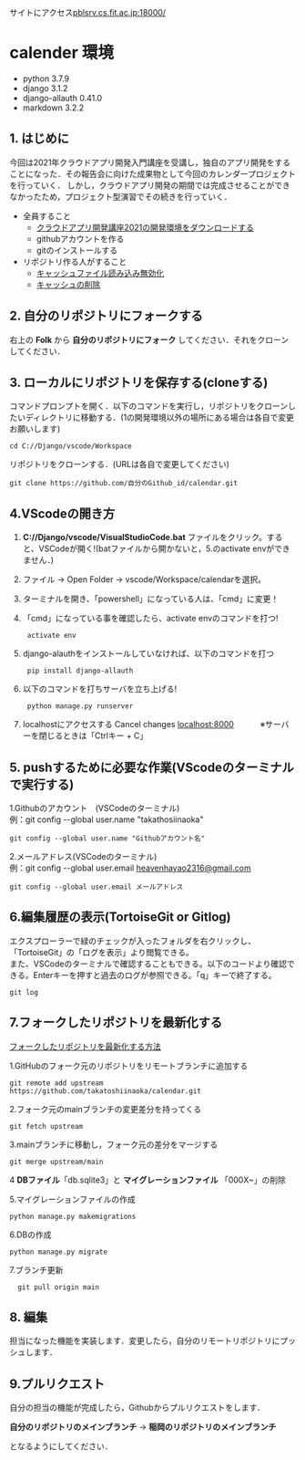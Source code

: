 サイトにアクセス[pblsrv.cs.fit.ac.jp:18000/](http://pblsrv.cs.fit.ac.jp:18000/)

# calender 環境

- python                    3.7.9                
- django                    3.1.2                        
- django-allauth            0.41.0   
- markdown                  3.2.2                   


## 1. はじめに
今回は2021年クラウドアプリ開発入門講座を受講し，独自のアプリ開発をすることになった．その報告会に向けた成果物として今回のカレンダープロジェクトを行っていく．
しかし，クラウドアプリ開発の期間では完成させることができなかったため，プロジェクト型演習でその続きを行っていく．
* 全員すること
    * [クラウドアプリ開発講座2021の開発環境をダウンロードする](Document/make_env.md)
    * githubアカウントを作る
    * gitのインストールする
* リポジトリ作る人がすること
    * [キャッシュファイル読み込み無効化](https://note.com/masato1230/n/na63ac4e7ccdd)
    * [キャッシュの削除](https://qiita.com/fuwamaki/items/3ed021163e50beab7154)


## 2. 自分のリポジトリにフォークする
右上の **Folk** から **自分のリポジトリにフォーク** してください．それをクローンしてください．


## 3. ローカルにリポジトリを保存する(cloneする)
コマンドプロンプトを開く．以下のコマンドを実行し，リポジトリをクローンしたいディレクトリに移動する．(1の開発環境以外の場所にある場合は各自で変更お願いします)
    
    cd C://Django/vscode/Workspace
 
リポジトリをクローンする．(URLは各自で変更してください)

    git clone https://github.com/自分のGithub_id/calendar.git
    
## 4.VScodeの開き方
1. **C://Django/vscode/VisualStudioCode.bat** ファイルをクリック。すると、VSCodeが開く!(batファイルから開かないと，5.のactivate envができません．)

2. ファイル → Open Folder → vscode/Workspace/calendarを選択。
3. ターミナルを開き、「powershell」になっている人は、「cmd」に変更！
4. 「cmd」になっている事を確認したら、activate envのコマンドを打つ!      

        activate env



6. django-alauthをインストールしていなければ、以下のコマンドを打つ

        pip install django-allauth

7. 以下のコマンドを打ちサーバを立ち上げる!

        python manage.py runserver
        
8. localhostにアクセスする
Cancel changes
    [localhost:8000](http://localhost:8000/)　　　
    ※サーバーを閉じるときは「Ctrlキー + C」

    


## 5. pushするために必要な作業(VScodeのターミナルで実行する)
1.Githubのアカウント　(VSCodeのターミナル)  
例：git config --global user.name "takathosiinaoka"

    git config --global user.name "Githubアカウント名"  　 


2.メールアドレス(VSCodeのターミナル)  
例：git config --global user.email heavenhayao2316@gmail.com  

    git config --global user.email メールアドレス

## 6.編集履歴の表示(TortoiseGit or Gitlog)
エクスプローラーで緑のチェックが入ったフォルダを右クリックし、「TortoiseGit」の「ログを表示」より閲覧できる。  
また、VSCodeのターミナルで確認することもできる。以下のコードより確認できる。Enterキーを押すと過去のログが参照できる。「q」キーで終了する。


    git log
   
## 7.フォークしたリポジトリを最新化する
[フォークしたリポジトリを最新化する方法](https://qiita.com/Nossa/items/ace2ab802adc85f86b20)


1.GitHubのフォーク元のリポジトリをリモートブランチに追加する

    git remote add upstream https://github.com/takatoshiinaoka/calendar.git

2.フォーク元のmainブランチの変更差分を持ってくる

    git fetch upstream

3.mainブランチに移動し，フォーク元の差分をマージする

    git merge upstream/main

4 **DBファイル**「db.sqlite3」と **マイグレーションファイル** 「000X~」の削除
         
5.マイグレーションファイルの作成

    python manage.py makemigrations

6.DBの作成
   
    python manage.py migrate
    
7.ブランチ更新

      git pull origin main

## 8. 編集
担当になった機能を実装します．変更したら，自分のリモートリポジトリにプッシュします．

## 9.プルリクエスト
自分の担当の機能が完成したら，Githubからプルリクエストをします．

**自分のリポジトリのメインブランチ** → **稲岡のリポジトリのメインブランチ**

となるようにしてください．

  

  
   

   
   
